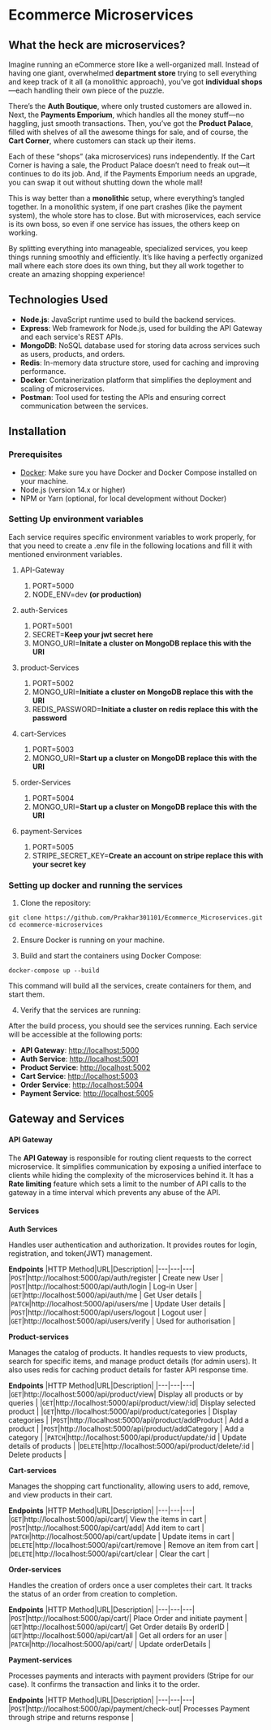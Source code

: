 # Ecommerce Microservices

## What the heck are microservices?

Imagine running an eCommerce store like a well-organized mall. Instead of having one giant, overwhelmed **department store** trying to sell everything and keep track of it all (a monolithic approach), you’ve got **individual shops**—each handling their own piece of the puzzle.

There’s the **Auth Boutique**, where only trusted customers are allowed in. Next, the **Payments Emporium**, which handles all the money stuff—no haggling, just smooth transactions. Then, you’ve got the **Product Palace**, filled with shelves of all the awesome things for sale, and of course, the **Cart Corner**, where customers can stack up their items.

Each of these “shops” (aka microservices) runs independently. If the Cart Corner is having a sale, the Product Palace doesn’t need to freak out—it continues to do its job. And, if the Payments Emporium needs an upgrade, you can swap it out without shutting down the whole mall!

This is way better than a **monolithic** setup, where everything’s tangled together. In a monolithic system, if one part crashes (like the payment system), the whole store has to close. But with microservices, each service is its own boss, so even if one service has issues, the others keep on working.

By splitting everything into manageable, specialized services, you keep things running smoothly and efficiently. It’s like having a perfectly organized mall where each store does its own thing, but they all work together to create an amazing shopping experience!

## Technologies Used

- **Node.js**: JavaScript runtime used to build the backend services.
- **Express**: Web framework for Node.js, used for building the API Gateway and each service's REST APIs.
- **MongoDB**: NoSQL database used for storing data across services such as users, products, and orders.
- **Redis**: In-memory data structure store, used for caching and improving performance.
- **Docker**: Containerization platform that simplifies the deployment and scaling of microservices.
- **Postman**: Tool used for testing the APIs and ensuring correct communication between the services.


## Installation

### Prerequisites

- [Docker](https://docs.docker.com/get-docker/): Make sure you have Docker and Docker Compose installed on your machine.
- Node.js (version 14.x or higher)
- NPM or Yarn (optional, for local development without Docker)

### Setting Up environment variables

Each service requires specific environment variables to work properly, for that you need to create a .env file in the following locations and fill it with mentioned environment variables.

1. API-Gateway

   1. PORT=5000
   2. NODE_ENV=dev **(or production)**

2. auth-Services

   1. PORT=5001
   2. SECRET=**Keep your jwt secret here**
   3. MONGO_URI=**Initate a cluster on MongoDB replace this with the URI**

3. product-Services

   1. PORT=5002
   2. MONGO_URI=**Initiate a cluster on MongoDB replace this with the URI**
   3. REDIS_PASSWORD=**Initiate a cluster on redis replace this with the password**

4. cart-Services

   1. PORT=5003
   2. MONGO_URI=**Start up a cluster on MongoDB replace this with the URI**

5. order-Services
   1. PORT=5004
   2. MONGO_URI=**Start up a cluster on MongoDB replace this with the URI**
6. payment-Services
   1. PORT=5005
   2. STRIPE_SECRET_KEY=**Create an account on stripe replace this with your secret key**

### Setting up docker and running the services

1. Clone the repository:

```
git clone https://github.com/Prakhar301101/Ecommerce_Microservices.git
cd ecommerce-microservices
```

2.  Ensure Docker is running on your machine.

3.  Build and start the containers using Docker Compose:

```
docker-compose up --build
```

This command will build all the services, create containers for them, and start them.

4.  Verify that the services are running:

After the build process, you should see the services running. Each service will be accessible at the following ports:

- **API Gateway**: [http://localhost:5000](http://localhost:5000)
- **Auth Service**: [http://localhost:5001](http://localhost:5001)
- **Product Service**: [http://localhost:5002](http://localhost:5002)
- **Cart Service**: [http://localhost:5003](http://localhost:5003)
- **Order Service**: [http://localhost:5004](http://localhost:5004)
- **Payment Service**: [http://localhost:5005](http://localhost:5005)

## Gateway and Services

#### API Gateway

The **API Gateway** is responsible for routing client requests to the correct microservice. It simplifies communication by exposing a unified interface to clients while hiding the complexity of the microservices behind it. It has a **Rate limiting** feature which sets a limit to the number of API calls to the gateway in a time interval which prevents any abuse of the API.

#### Services

**Auth Services**

Handles user authentication and authorization. It provides routes for login, registration, and token(JWT) management.

**Endpoints**
|HTTP Method|URL|Description|
|---|---|---|
|`POST`|http://localhost:5000/api/auth/register | Create new User |
|`POST`|http://localhost:5000/api/auth/login | Log-in User |
|`GET`|http://localhost:5000/api/auth/me | Get User details |
|`PATCH`|http://localhost:5000/api/users/me | Update User details |
|`POST`|http://localhost:5000/api/users/logout | Logout user |
|`GET`|http://localhost:5000/api/users/verify | Used for authorisation |

**Product-services**

Manages the catalog of products. It handles requests to view products, search for specific items, and manage product details (for admin users).
It also uses redis for caching product details for faster API response time.

**Endpoints**
|HTTP Method|URL|Description|
|---|---|---|
|`GET`|http://localhost:5000/api/product/view| Display all products or by queries |
|`GET`|http://localhost:5000/api/product/view/:id| Display selected product |
|`GET`|http://localhost:5000/api/product/categories | Display categories |
|`POST`|http://localhost:5000/api/product/addProduct | Add a product |
|`POST`|http://localhost:5000/api/product/addCategory | Add a category |
|`PATCH`|http://localhost:5000/api/product/update/:id | Update details of products |
|`DELETE`|http://localhost:5000/api/product/delete/:id | Delete products |

**Cart-services**

Manages the shopping cart functionality, allowing users to add, remove, and view products in their cart.

**Endpoints**
|HTTP Method|URL|Description|
|---|---|---|
|`GET`|http://localhost:5000/api/cart/| View the items in cart |
|`POST`|http://localhost:5000/api/cart/add| Add item to cart |
|`PATCH`|http://localhost:5000/api/cart/update | Update items in cart |
|`DELETE`|http://localhost:5000/api/cart/remove | Remove an item from cart |
|`DELETE`|http://localhost:5000/api/cart/clear | Clear the cart |

**Order-services**

Handles the creation of orders once a user completes their cart. It tracks the status of an order from creation to completion.

**Endpoints**
|HTTP Method|URL|Description|
|---|---|---|
|`POST`|http://localhost:5000/api/cart/| Place Order and initiate payment |
|`GET`|http://localhost:5000/api/cart/| Get Order details By orderID |
|`GET`|http://localhost:5000/api/cart/all | Get all orders for an user |
|`PATCH`|http://localhost:5000/api/cart/ | Update orderDetails |

**Payment-services**

Processes payments and interacts with payment providers (Stripe for our case). It confirms the transaction and links it to the order.

**Endpoints**
|HTTP Method|URL|Description|
|---|---|---|
|`POST`|http://localhost:5000/api/payment/check-out| Processes Payment through stripe and returns response |

